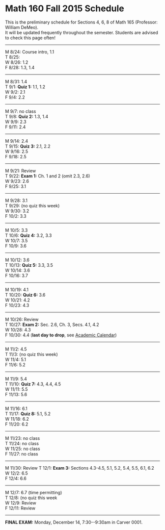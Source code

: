 
# Math 160 Fall 2015 Schedule

This is the preliminary schedule for Sections 4, 6, 8 of Math 165 
(Professor: William DeMeo).  
It will be updated frequently throughout the semester. 
Students are advised to check this page often!

---------------------------------------------------------
M 8/24: Course intro, 1.1  
T 8/25:   
W 8/26: 1.2  
F 8/28: 1.3, 1.4  

---------------------------------------------------------  
M 8/31: 1.4  
T 9/1: **Quiz 1:** 1.1, 1.2  
W 9/2: 2.1  
F 9/4: 2.2  

---------------------------------------------------------  
M 9/7: no class  
T 9/8: **Quiz 2:** 1.3, 1.4  
W 9/9: 2.3  
F 9/11: 2.4  

---------------------------------------------------------  
M 9/14: 2.4  
T 9/15: **Quiz 3:** 2.1, 2.2  
W 9/16: 2.5  
F 9/18: 2.5  

---------------------------------------------------------  
M 9/21: Review  
T 9/22: **Exam 1:** Ch. 1 and 2 (omit 2.3, 2.6)  
W 9/23: 2.6  
F 9/25: 3.1  

---------------------------------------------------------  
M 9/28: 3.1  
T 9/29: (no quiz this week)  
W 9/30: 3.2  
F 10/2: 3.3  

---------------------------------------------------------  
M 10/5: 3.3  
T 10/6: **Quiz 4:** 3.2, 3.3  
W 10/7: 3.5  
F 10/9: 3.6  

---------------------------------------------------------  
M 10/12: 3.6  
T 10/13: **Quiz 5:** 3.3, 3.5  
W 10/14: 3.6  
F 10/16: 3.7  

---------------------------------------------------------  
M 10/19: 4.1  
T 10/20: **Quiz 6:** 3.6  
W 10/21: 4.2  
F 10/23: 4.3  

---------------------------------------------------------  
M 10/26: Review  
T 10/27: **Exam 2:** Sec. 2.6, Ch. 3, Secs. 4.1, 4.2  
W 10/28: 4.3  
F 10/30: 4.4  (**last day to drop**, see [Academic Calendar](http://registrar.iastate.edu/calendar/cal-fall5))

---------------------------------------------------------  
M 11/2: 4.5  
T 11/3: (no quiz this week)  
W 11/4: 5.1  
F 11/6: 5.2  

---------------------------------------------------------  
M 11/9: 5.4  
T 11/10: **Quiz 7:** 4.3, 4.4, 4.5  
W 11/11: 5.5  
F 11/13: 5.6  

---------------------------------------------------------  
M 11/16: 6.1  
T 11/17: **Quiz 8:** 5.1, 5.2  
W 11/18: 6.2  
F 11/20: 6.2  

---------------------------------------------------------  
M 11/23: no class   
T 11/24: no class   
W 11/25: no class   
F 11/27: no class   

---------------------------------------------------------  
M 11/30: Review
T 12/1: **Exam 3:** Sections 4.3-4.5, 5.1, 5.2, 5.4, 5.5, 6.1, 6.2  
W 12/2: 6.5  
F 12/4: 6.6  

---------------------------------------------------------  
M 12/7: 6.7  (time permitting)   
T 12/8: (no quiz this week  
W 12/9: Review  
F 12/11: Review  

---------------------------------------------------------  
**FINAL EXAM:** Monday, December 14, 7:30--9:30am in Carver 0001.

